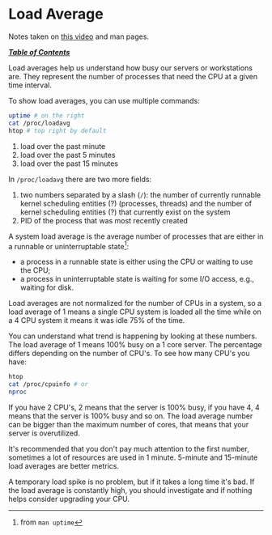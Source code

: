 # Load Average

Notes taken on [this video](https://www.youtube.com/watch?v=4bJmzHh4pg0) and
man pages.

[***Table of Contents***](/README.md)

Load averages help us understand how busy our servers or workstations are. They
represent the number of processes that need the CPU at a given time interval.

To show load averages, you can use multiple commands:

```bash
uptime # on the right
cat /proc/loadavg 
htop # top right by default
```

1. load over the past minute
1. load over the past 5 minutes
1. load over the past 15 minutes

In `/proc/loadavg` there are two more fields: 

1. two numbers separated by a slash (`/`): the number of currently runnable
   kernel scheduling entities (?) (processes, threads) and the number of kernel
   scheduling entities (?) that currently exist on the system
1. PID of the process that was most recently created

A system load average is the average number of processes that are either in a
runnable or uninterruptable state[^1]: 

- a process in a runnable state is either using the CPU or waiting to use the
CPU;
- a process in uninterruptable state is waiting for some I/O access, e.g.,
waiting for disk.

Load averages are not normalized for the number of CPUs in a system, so a load
average of 1 means a single CPU system is loaded all the time while on a 4 CPU
system it means it was idle 75% of the time.

You can understand what trend is happening by looking at these numbers. The
load average of 1 means 100% busy on a 1 core server. The percentage differs
depending on the number of CPU's. To see how many CPU's you have:

```bash
htop
cat /proc/cpuinfo # or
nproc
```

If you have 2 CPU's, 2 means that the server is 100% busy, if you have 4, 4
means that the server is 100% busy and so on. The load average number can be
bigger than the maximum number of cores, that means that your server is
overutilized.

It's recommended that you don't pay much attention to the first number,
sometimes a lot of resources are used in 1 minute. 5-minute and 15-minute load 
averages are better metrics.

A temporary load spike is no problem, but if it takes a long time it's bad. If
the load average is constantly high, you should investigate and if nothing
helps consider upgrading your CPU.

[^1]: from `man uptime`

